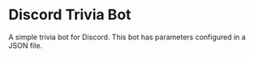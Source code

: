# Discord Trivia Bot
 A simple trivia bot for Discord.
 This bot has parameters configured in a JSON file.
